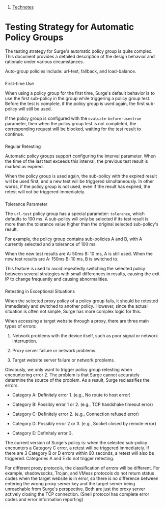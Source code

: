 1.  [Technotes](/surge-knowledge-base/technotes)

Testing Strategy for Automatic Policy Groups
============================================

The testing strategy for Surge's automatic policy group is quite complex. This document provides a detailed description of the design behavior and rationale under various circumstances.

Auto-group policies include: url-test, fallback, and load-balance.

### 

[](#first-time-use)

First-time Use

When using a policy group for the first time, Surge's default behavior is to use the first sub-policy in the group while triggering a policy group test. Before the test is complete, if the policy group is used again, the first sub-policy will still be used.

If the policy group is configured with the `evaluate-before-use=true` parameter, then when the policy group test is not completed, the corresponding request will be blocked, waiting for the test result to continue.

### 

[](#regular-retesting)

Regular Retesting

Automatic policy groups support configuring the interval parameter. When the time of the last test exceeds this interval, the previous test result is marked as expired.

When the policy group is used again, the sub-policy with the expired result will be used first, and a new test will be triggered simultaneously. In other words, if the policy group is not used, even if the result has expired, the retest will not be triggered immediately.

### 

[](#tolerance-parameter)

Tolerance Parameter

The `url-test` policy group has a special parameter: `tolerance`, which defaults to 100 ms. A sub-policy will only be selected if its test result is more than the tolerance value higher than the original selected sub-policy's result.

For example, the policy group contains sub-policies A and B, with A currently selected and a tolerance of 100 ms.

When the new test results are A: 50ms B: 10 ms, A is still used. When the new test results are A: 150ms B: 10 ms, B is switched to.

This feature is used to avoid repeatedly switching the selected policy between several strategies with small differences in results, causing the exit IP to change frequently and causing abnormalities.

### 

[](#retesting-in-exceptional-situations)

Retesting in Exceptional Situations

When the selected proxy policy of a policy group fails, it should be retested immediately and switched to another policy. However, since the actual situation is often not simple, Surge has more complex logic for this.

When accessing a target website through a proxy, there are three main types of errors:

1.  Network problems with the device itself, such as poor signal or network interruption.
    
2.  Proxy server failure or network problems.
    
3.  Target website server failure or network problems.
    

Obviously, we only want to trigger policy group retesting when encountering error 2. The problem is that Surge cannot accurately determine the source of the problem. As a result, Surge reclassifies the errors:

*   Category A: Definitely error 1. (e.g., No route to host error)
    
*   Category B: Possibly error 1 or 2. (e.g., TCP handshake timeout error)
    
*   Category C: Definitely error 2. (e.g., Connection refused error)
    
*   Category D: Possibly error 2 or 3. (e.g., Socket closed by remote error)
    
*   Category E: Definitely error 3.
    

The current version of Surge's policy is: when the selected sub-policy encounters a Category C error, a retest will be triggered immediately. If there are 3 Category B or D errors within 60 seconds, a retest will also be triggered. Categories A and E do not trigger retesting.

For different proxy protocols, the classification of errors will be different. For example, shadowsocks, Trojan, and VMess protocols do not return status codes when the target website is in error, so there is no difference between entering the wrong proxy server key and the target server being unreachable from Surge's perspective. Both are just the proxy server actively closing the TCP connection. (Snell protocol has complete error codes and error information reporting)